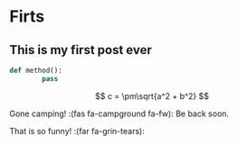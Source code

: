 # Firts


## This is my first post ever

<!--more-->

```python
def method():
        pass
```

$$
c = \pm\sqrt{a^2 + b^2}
$$

Gone camping! :(fas fa-campground fa-fw): Be back soon.

That is so funny! :(far fa-grin-tears):


